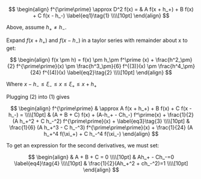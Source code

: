 $$
\begin{align}
f^{\prime\prime} \approx D^2 f(x) = & A f(x + h_+) + B f(x) + C f(x - h_-) \label{eq1}\tag{1} \\\\[10pt]  
\end{align} 
$$

Above, assume $h_+ \neq h_-$.  

Expand $f(x + h_+)$ and $f(x - h_-)$ in a taylor series with remainder about x to get:  

$$
\begin{align}
f(x \pm h) = f(x) \pm h_\pm f^\prime (x) + \frac{h^2_\pm}{2} f^{\prime\prime}(x) \pm \frac{h^3_\pm}{6} f^{(3)}(x) \pm \frac{h^4_\pm}{24} f^{(4)}(x)  \label{eq2}\tag{2} \\\\[10pt]  
\end{align} 
$$
  
Where $x-h_- \leq \xi_- \leq x \leq \xi_+ \leq x + h_+$
  
Plugging (2) into (1) gives

$$
\begin{align}
f^{\prime\prime} & \approx A f(x + h_+) + B f(x) + C f(x - h_-) = \\\\[10pt]
& (A + B + C) f(x) + (A-h_+ - Ch_-) f^\prime(x) + \frac{1}{2}(A h_+^2 + C h_-^2) f^{\prime\prime}(x) + \label{eq3}\tag{3} \\\\[10pt]
& \frac{1}{6} (A h_+^3 - C h_-^3) f^{\prime\prime\prime}(x) + \frac{1}{24} (A h_+^4 f(\xi_+) + C h_-^4 f(\xi_-)
\end{align} 
$$
  
To get an expression for the second derivatives, we must set:

$$
\begin{align}
& A + B + C = 0 \\\\[10pt] 
& Ah_+ - Ch_-=0 \label{eq4}\tag{4} \\\\[10pt] 
& \frac{1}{2}(Ah_+^2 + ch_-^2)=1 \\\\[10pt] 
\end{align} 
$$
